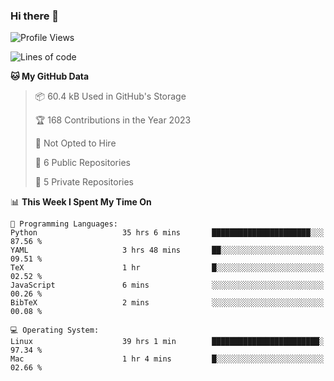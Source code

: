 ### Hi there 👋

<!--
**huayuan4396/huayuan4396** is a ✨ _special_ ✨ repository because its `README.md` (this file) appears on your GitHub profile.

Here are some ideas to get you started:

- 🔭 I’m currently working on ...
- 🌱 I’m currently learning ...
- 👯 I’m looking to collaborate on ...
- 🤔 I’m looking for help with ...
- 💬 Ask me about ...
- 📫 How to reach me: ...
- 😄 Pronouns: ...
- ⚡ Fun fact: ...
-->

<!--START_SECTION:waka-->
![Profile Views](http://img.shields.io/badge/Profile%20Views-8-blue)

![Lines of code](https://img.shields.io/badge/From%20Hello%20World%20I%27ve%20Written-142.8%20thousand%20lines%20of%20code-blue)

**🐱 My GitHub Data** 

> 📦 60.4 kB Used in GitHub's Storage 
 > 
> 🏆 168 Contributions in the Year 2023
 > 
> 🚫 Not Opted to Hire
 > 
> 📜 6 Public Repositories 
 > 
> 🔑 5 Private Repositories 
 > 
📊 **This Week I Spent My Time On** 

```text
💬 Programming Languages: 
Python                   35 hrs 6 mins       ██████████████████████░░░   87.56 % 
YAML                     3 hrs 48 mins       ██░░░░░░░░░░░░░░░░░░░░░░░   09.51 % 
TeX                      1 hr                █░░░░░░░░░░░░░░░░░░░░░░░░   02.52 % 
JavaScript               6 mins              ░░░░░░░░░░░░░░░░░░░░░░░░░   00.26 % 
BibTeX                   2 mins              ░░░░░░░░░░░░░░░░░░░░░░░░░   00.08 % 

💻 Operating System: 
Linux                    39 hrs 1 min        ████████████████████████░   97.34 % 
Mac                      1 hr 4 mins         █░░░░░░░░░░░░░░░░░░░░░░░░   02.66 % 
```


<!--END_SECTION:waka-->
